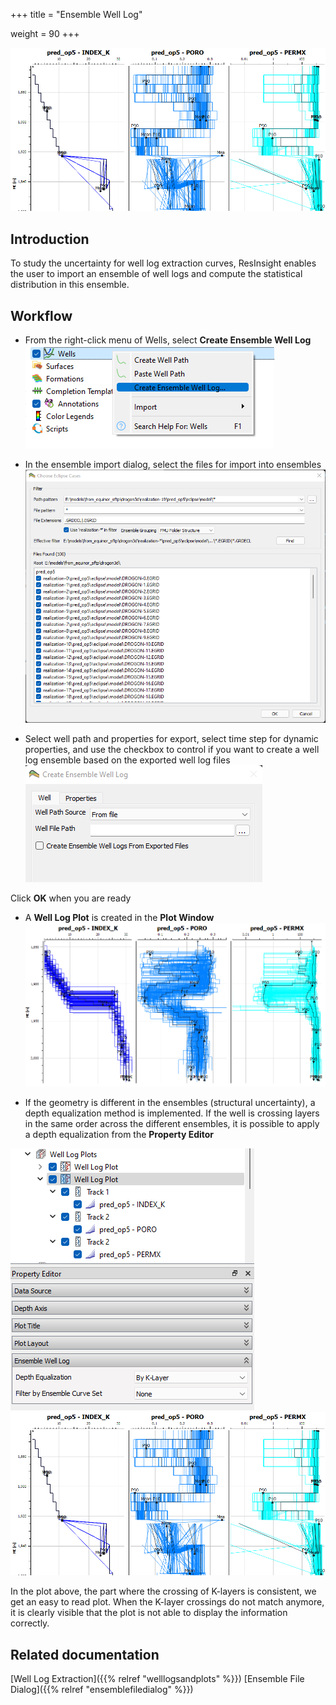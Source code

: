 +++
title = "Ensemble Well Log"

weight = 90
+++

![](/images/workflows/well_log_ensemble_plot_depth_eq.png)

## Introduction

To study the uncertainty for well log extraction curves, ResInsight enables the user to import an ensemble of well logs and compute the statistical distribution in this ensemble. 

## Workflow

- From the right-click menu of Wells, select **Create Ensemble Well Log**
![](/images/workflows/create_ensemble_well_log_menu.png)

- In the ensemble import dialog, select the files for import into ensembles
![](/images/workflows/well_log_ensemble_file_dialog.png)

- Select well path and properties for export, select time step for dynamic properties, and use the checkbox to control if you want to create a well log ensemble based on the exported well log files
![](/images/workflows/well_log_ensemble_well_path.png)

Click **OK** when you are ready

- A **Well Log Plot** is created in the **Plot Window** 
![](/images/workflows/well_log_ensemble_plot.png)


- If the geometry is different in the ensembles (structural uncertainty), a depth equalization method is implemented. If the well is crossing layers in the same order across the different ensembles, it is possible to apply a depth equalization from the **Property Editor**

![](/images/workflows/property_editor_depth_eq.png)
![](/images/workflows/well_log_ensemble_plot_depth_eq.png)

In the plot above, the part where the crossing of K-layers is consistent, we get an easy to read plot. When the K-layer crossings do not match anymore, it is clearly visible that the plot is not able to display the information correctly. 


## Related documentation

[Well Log Extraction]({{% relref "welllogsandplots" %}})
[Ensemble File Dialog]({{% relref "ensemblefiledialog" %}})
